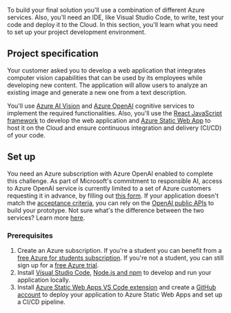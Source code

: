 


To build your final solution you'll use a combination of different Azure services. Also, you'll need an IDE, like Visual Studio Code, to write, test your code and deploy it to the Cloud. In this section, you'll learn what you need to set up your project development environment.

## Project specification
Your customer asked you to develop a web application that integrates computer vision capabilities that can be used by its employees while developing new content. The application will allow users to analyze an existing image and generate a new one from a text description.

You'll use [Azure AI Vision](https://learn.microsoft.com/azure/ai-services/computer-vision/overview?WT.mc_id=academic-105496-cacaste) and [Azure OpenAI](https://learn.microsoft.com/azure/ai-services/openai/overview?WT.mc_id=academic-105496-cacaste) cognitive services to implement the required functionalities. Also, you'll use the [React JavaScript framework](https://react.dev/) to develop the web application and [Azure Static Web App](https://learn.microsoft.com/azure/static-web-apps/overview?WT.mc_id=academic-105496-cacaste) to host it on the Cloud and ensure continuous integration and delivery (CI/CD) of your code.

## Set up
You need an Azure subscription with Azure OpenAI enabled to complete this challenge. As part of Microsoft's commitment to responsible AI, access to Azure OpenAI service is currently limited to a set of Azure customers requesting it in advance, by filling out [this form](https://customervoice.microsoft.com/Pages/ResponsePage.aspx?id=v4j5cvGGr0GRqy180BHbR7en2Ais5pxKtso_Pz4b1_xUNTZBNzRKNlVQSFhZMU9aV09EVzYxWFdORCQlQCN0PWcu). If your application doesn't match the [acceptance criteria](https://learn.microsoft.com/legal/cognitive-services/openai/limited-access?context=%2Fazure%2Fcognitive-services%2Fopenai%2Fcontext%2Fcontext&WT.mc_id=academic-105496-cacaste), you can rely on the [OpenAI public APIs](https://platform.openai.com/docs/api-reference/introduction) to build your prototype.
Not sure what's the difference between the two services? Learn more [here](https://learn.microsoft.com/azure/cognitive-services/openai/overview#comparing-azure-openai-and-openai/?WT.mc_id=academic-105496-cacaste).

### Prerequisites
1. Create an Azure subscription. If you're a student you can benefit from a [free Azure for students subscription](https://azure.microsoft.com/free/students/?cid=msft_learn&WT.mc_id=academic-105496-cacaste). If you're not a student, you can still sign up for a [free Azure trial](https://azure.microsoft.com/pricing/purchase-options/azure-account?cid=msft_learn&WT.mc_id=academic-105496-cacaste). 
2. Install [Visual Studio Code](https://code.visualstudio.com/), [Node.js and npm](https://nodejs.org/) to develop and run your application locally.
3. Install [Azure Static Web Apps VS Code extension](https://marketplace.visualstudio.com/items?itemName=ms-azuretools.vscode-azurestaticwebapps&WT.mc_id=academic-105496-cacaste) and create a [GitHub account](https://github.com/) to deploy your application to Azure Static Web Apps and set up a CI/CD pipeline.

